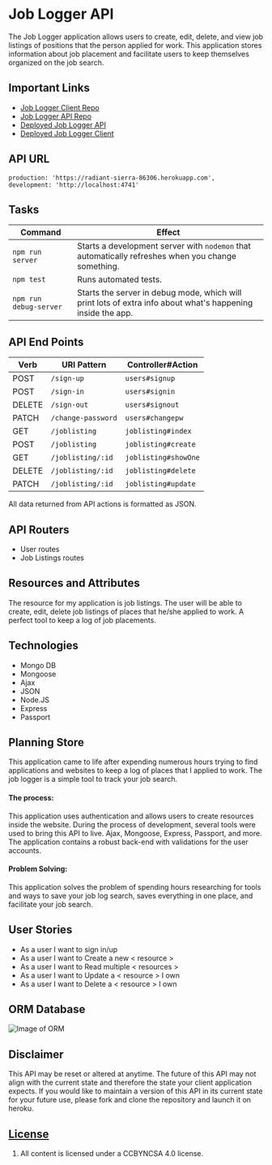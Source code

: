 # Job Logger API


The Job Logger application allows users to create, edit, delete, and view job listings of positions that the person applied for work. This application stores information about job placement and facilitate users to keep themselves organized on the job search.

## Important Links
- [Job Logger Client Repo](https://github.com/lenilunderman/joblog-client)
- [Job Logger API Repo](https://github.com/lenilunderman/joblog-api)
- [Deployed Job Logger API](https://radiant-sierra-86306.herokuapp.com)
- [Deployed Job Logger Client](https://lenilunderman.github.io/joblog-client/#/)

## API URL
    production: 'https://radiant-sierra-86306.herokuapp.com',
    development: 'http://localhost:4741'

## Tasks

| Command                | Effect                                                                                                      
|------------------------|-------------------------------------------------------------------------------------------------------------|
| `npm run server`       | Starts a development server with `nodemon` that automatically refreshes when you change something.                                                                                         |
| `npm test`             | Runs automated tests.                                                                                       |
| `npm run debug-server` | Starts the server in debug mode, which will print lots of extra info about what's happening inside the app. |

## API End Points

| Verb   | URI Pattern            | Controller#Action |
|--------|------------------------|---------------------|
| POST   | `/sign-up`             | `users#signup`      |
| POST   | `/sign-in`             | `users#signin`      |
| DELETE | `/sign-out`            | `users#signout`     |
| PATCH  | `/change-password`     | `users#changepw`    |
| GET    | `/joblisting`          | `joblisting#index`  |
| POST   | `/joblisting`          | `joblisting#create` |
| GET    | `/joblisting/:id`      | `joblisting#showOne`|
| DELETE | `/joblisting/:id`      | `joblisting#delete` |
| PATCH  | `/joblisting/:id`      | `joblisting#update` |

All data returned from API actions is formatted as JSON.

## API Routers
- User routes
- Job Listings routes

## Resources and Attributes

The resource for my application is job listings. The user will be able to create, edit, delete job listings of places that he/she applied to work. A perfect tool to keep a log of job placements. 

## Technologies

- Mongo DB
- Mongoose
- Ajax
- JSON
- Node.JS
- Express
- Passport

## Planning Store

This application came to life after expending numerous hours trying to find applications and websites to keep a log of places that I applied to work. The job logger is a simple tool to track your job search.

#### The process:
This application uses authentication and allows users to create resources inside the website. During the process of development, several tools were used to bring this API to live. Ajax, Mongoose, Express, Passport, and more. The application contains a robust back-end with validations for the user accounts. 

#### Problem Solving:
This application solves the problem of spending hours researching for tools and ways to save your job log search, saves everything in one place, and facilitate your job search.

## User Stories

- As a user I want to sign in/up
- As a user I want to Create a new < resource >
- As a user I want to Read multiple < resources >
- As a user I want to Update a < resource > I own
- As a user I want to Delete a < resource > I own

## ORM Database
![Image of ORM](https://i.imgur.com/EoxpDl4.png)

## Disclaimer

This API may be reset or altered at anytime. The future of this API may not align with the current state and therefore the state your client application expects. If you would like to maintain a version of this API in its current state for your future use, please fork and clone the repository and launch it on heroku.

## [License](LICENSE)

1. All content is licensed under a CC­BY­NC­SA 4.0 license.
